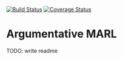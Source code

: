 [![Build Status](https://travis-ci.com/SwamyDev/AMARL.svg?branch=master)](https://travis-ci.com/SwamyDev/AMARL) [![Coverage Status](https://coveralls.io/repos/github/SwamyDev/AMARL/badge.svg?branch=master)](https://coveralls.io/github/SwamyDev/AMARL?branch=master)
# Argumentative MARL

TODO: write readme
